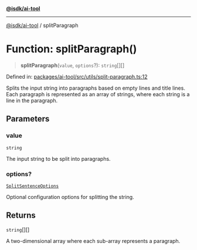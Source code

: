 [**@isdk/ai-tool**](../README.md)

***

[@isdk/ai-tool](../globals.md) / splitParagraph

# Function: splitParagraph()

> **splitParagraph**(`value`, `options`?): `string`[][]

Defined in: [packages/ai-tool/src/utils/split-paragraph.ts:12](https://github.com/isdk/ai-tool.js/blob/7135b3a67072644f21685b76900b7f351401749e/src/utils/split-paragraph.ts#L12)

Splits the input string into paragraphs based on empty lines and title lines.
Each paragraph is represented as an array of strings, where each string is a line in the paragraph.

## Parameters

### value

`string`

The input string to be split into paragraphs.

### options?

[`SplitSentenceOptions`](../interfaces/SplitSentenceOptions.md)

Optional configuration options for splitting the string.

## Returns

`string`[][]

A two-dimensional array where each sub-array represents a paragraph.
